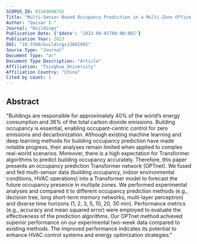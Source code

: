```yaml
---
SCOPUS_ID: 85169090792
Title: "Multi-Sensor-Based Occupancy Prediction in a Multi-Zone Office Building with Transformer"
Author: "Qaisar I."
Journal: "Buildings"
Publication Date: {'$date': '2023-08-01T00:00:00Z'}
Publication Year: 2023
DOI: "10.3390/buildings13082002"
Source Type: "Journal"
Document Type: "ar"
Document Type Description: "Article"
Affiliation: "Tsinghua University"
Affiliation Country: "China"
Cited by count: 1
---
```


## Abstract
"Buildings are responsible for approximately 40% of the world’s energy consumption and 36% of the total carbon dioxide emissions. Building occupancy is essential, enabling occupant-centric control for zero emissions and decarbonization. Although existing machine learning and deep learning methods for building occupancy prediction have made notable progress, their analyses remain limited when applied to complex real-world scenarios. Moreover, there is a high expectation for Transformer algorithms to predict building occupancy accurately. Therefore, this paper presents an occupancy prediction Transformer network (OPTnet). We fused and fed multi-sensor data (building occupancy, indoor environmental conditions, HVAC operations) into a Transformer model to forecast the future occupancy presence in multiple zones. We performed experimental analyses and compared it to different occupancy prediction methods (e.g., decision tree, long short-term memory networks, multi-layer perceptron) and diverse time horizons (1, 2, 3, 5, 10, 20, 30 min). Performance metrics (e.g., accuracy and mean squared error) were employed to evaluate the effectiveness of the prediction algorithms. Our OPTnet method achieved superior performance on our experimental two-week data compared to existing methods. The improved performance indicates its potential to enhance HVAC control systems and energy optimization strategies."
